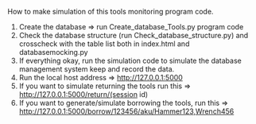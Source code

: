 How to make simulation of this tools monitoring program code.
1. Create the database => run Create_database_Tools.py program code
2. Check the database structure (run Check_database_structure.py) and crosscheck with the table list both in index.html and databasemocking.py
3. If everything okay, run the simulation code to simulate the database management system keep and record the data.
4. Run the local host address => http://127.0.0.1:5000
5. If you want to simulate returning the tools run this => http://127.0.0.1:5000/return/(session id)
6. If you want to generate/simulate borrowing the tools, run this => http://127.0.0.1:5000/borrow/123456/aku/Hammer123,Wrench456